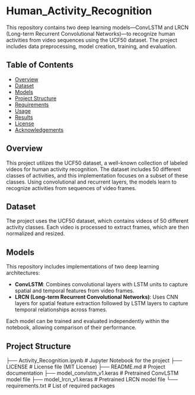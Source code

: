 # Human_Activity_Recognition

This repository contains two deep learning models—ConvLSTM and LRCN (Long-term Recurrent Convolutional Networks)—to recognize human activities from video sequences using the UCF50 dataset. The project includes data preprocessing, model creation, training, and evaluation.

## Table of Contents
- [Overview](#overview)
- [Dataset](#dataset)
- [Models](#models)
- [Project Structure](#project-structure)
- [Requirements](#requirements)
- [Usage](#usage)
- [Results](#results)
- [License](#license)
- [Acknowledgements](#acknowledgements)

## Overview
This project utilizes the UCF50 dataset, a well-known collection of labeled videos for human activity recognition. The dataset includes 50 different classes of activities, and this implementation focuses on a subset of these classes. Using convolutional and recurrent layers, the models learn to recognize activities from sequences of video frames.

## Dataset
The project uses the UCF50 dataset, which contains videos of 50 different activity classes. Each video is processed to extract frames, which are then normalized and resized.

## Models
This repository includes implementations of two deep learning architectures:

- **ConvLSTM**: Combines convolutional layers with LSTM units to capture spatial and temporal features from video frames.
- **LRCN (Long-term Recurrent Convolutional Networks)**: Uses CNN layers for spatial feature extraction followed by LSTM layers to capture temporal relationships across frames.

Each model can be trained and evaluated independently within the notebook, allowing comparison of their performance.


## Project Structure

├── Activity_Recognition.ipynb # Jupyter Notebook for the project
├── LICENSE # License file (MIT License)
├── README.md # Project documentation
├── model_convlstm_v1.keras # Pretrained ConvLSTM model file
├── model_lrcn_v1.keras # Pretrained LRCN model file
└── requirements.txt # List of required packages





